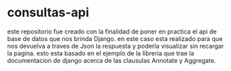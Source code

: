 # consultas-api
este repositorio fue creado con la finalidad de poner en practica el api de base de datos que nos brinda Django.
en este caso esta realizado para que nos devuelva a traves de Json la respuesta y poderla visualizar sin recargar la pagina.
esto esta basado en el ejemplo de la libreria que trae la documentacion de django acerca de las clausulas Annotate y Aggregate.
